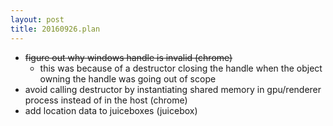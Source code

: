 ```yaml
---
layout: post
title: 20160926.plan
---
```

* <del>figure out why windows handle is invalid (chrome)</del>
  * this was because of a destructor closing the handle when the object owning the handle was going out of scope
* avoid calling destructor by instantiating shared memory in gpu/renderer process instead of in the host (chrome)
* add location data to juiceboxes (juicebox)
